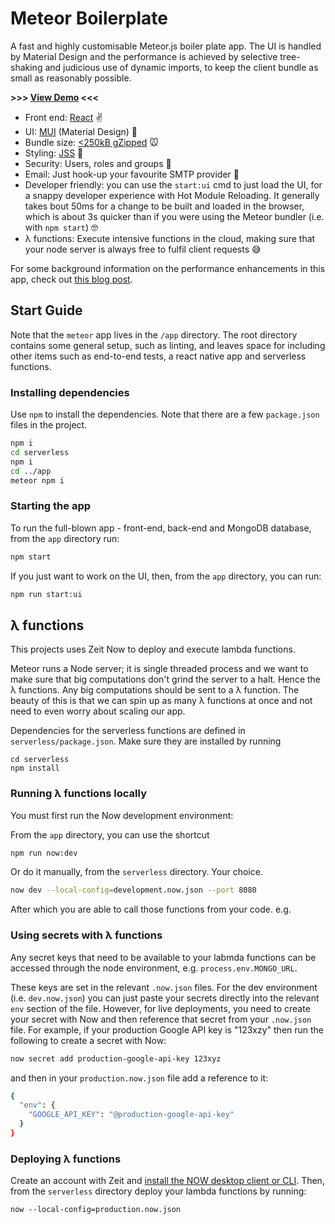 # Meteor Boilerplate

A fast and highly customisable Meteor.js boiler plate app.
The UI is handled by Material Design and the performance is achieved 
by selective tree-shaking and judicious use of dynamic imports, to
keep the client bundle as small as reasonably possible.

**>>> [View Demo](https://meteor.ninjapixel.io) <<<**


* Front end: [React](https://reactjs.org/) ✌️
* UI: [MUI](https://material-ui.com/) (Material Design) 🎨
* Bundle size: [<250kB gZipped](https://www.ninjapixel.io/meteor-bundle-size.html) 🐭
* Styling: [JSS](http://cssinjs.org/) 💅
* Security: Users, roles and groups 🔐
* Email: Just hook-up your favourite SMTP provider 📧
* Developer friendly: you can use the `start:ui` cmd to just load the UI, for a snappy developer experience with Hot Module Reloading. It generally takes bout 50ms for a change to be built and loaded in the browser, which is about 3s quicker than if you were using
  the Meteor bundler (i.e. with `npm start`) 🤓
* λ functions: Execute intensive functions in the cloud, making sure that your node server is always free to fulfil client requests 😅


For some background information on the performance enhancements in this app, check out [this blog post](https://www.ninjapixel.io/meteor-bundle-size.html).

## Start Guide

Note that the `meteor` app lives in the `/app` directory. The root directory contains
some general setup, such as linting, and leaves space for including other items such as end-to-end
tests, a react native app and serverless functions.

### Installing dependencies

Use `npm` to install the dependencies. Note that there are a few `package.json` files in the project.

```bash
npm i
cd serverless
npm i
cd ../app
meteor npm i
```

### Starting the app

To run the full-blown app - front-end, back-end and MongoDB database, from the `app` directory run:

```bash
npm start
```

If you just want to work on the UI, then, from the `app` directory, you can run:
```bash
npm run start:ui
```

## λ functions

This projects uses Zeit Now to deploy and execute lambda functions.

Meteor runs a Node server; it is single threaded process and we want to make sure that
big computations don't grind the server to a halt. Hence the λ functions. Any big computations
should be sent to a λ function. The beauty of this is that we can spin up as many λ functions at
once and not need to even worry about scaling our app.

Dependencies for the serverless functions are defined in `serverless/package.json`. Make sure they are installed by running

    cd serverless
    npm install

### Running λ functions locally

You must first run the Now development environment:

From the `app` directory, you can use the shortcut
```bash
npm run now:dev
```

Or do it manually, from the `serverless` directory. Your choice.
```bash
now dev --local-config=development.now.json --port 8080
```

After which you are able to call those functions from your code. e.g.


### Using secrets with λ functions
Any secret keys that need to be available to your labmda functions can be
accessed through the node environment, e.g. `process.env.MONGO_URL`.

These keys are set in the relevant `.now.json` files.
For the dev environment (i.e. `dev.now.json`) you can just paste your secrets directly into the relevant `env` section of the file.
However, for live deployments, you need to create your secret with Now and then reference that secret from your `.now.json` file.
For example, if your production Google API key is "123xzy" then run the following to create a secret with Now:

```bash
now secret add production-google-api-key 123xyz
```

and then in your `production.now.json` file add a reference to it:

```bash
{
  "env": {
    "GOOGLE_API_KEY": "@production-google-api-key"
  }
}
```


### Deploying λ functions

Create an account with Zeit and [install the NOW desktop client or CLI](https://zeit.co/download). Then, from the `serverless` directory deploy
your lambda functions by running:

    now --local-config=production.now.json

